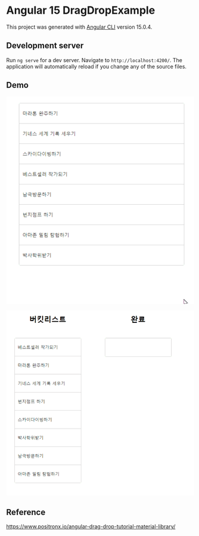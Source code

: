 # Angular 15 DragDropExample

This project was generated with [Angular CLI](https://github.com/angular/angular-cli) version 15.0.4.

## Development server

Run `ng serve` for a dev server. Navigate to `http://localhost:4200/`. The application will automatically reload if you change any of the source files.

## Demo
![Drop Drop 1](drag-drop-01.gif)

![Drop Drop 2](drag-drop-02.gif)


## Reference
https://www.positronx.io/angular-drag-drop-tutorial-material-library/
